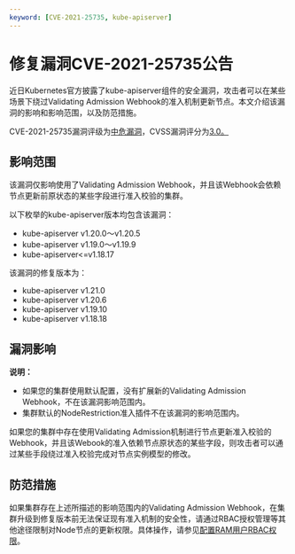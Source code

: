 ```yaml
---
keyword: [CVE-2021-25735, kube-apiserver]
---
```


# 修复漏洞CVE-2021-25735公告

近日Kubernetes官方披露了kube-apiserver组件的安全漏洞，攻击者可以在某些场景下绕过Validating Admission Webhook的准入机制更新节点。本文介绍该漏洞的影响和影响范围，以及防范措施。

CVE-2021-25735漏洞评级为[中危漏洞](https://www.first.org/cvss/calculator/3.1#CVSS:3.1/AV:L/AC:H/PR:L/UI:N/S:U/C:H/I:N/A:N)，CVSS漏洞评分为[3.0。](https://www.first.org/cvss/calculator/3.0#CVSS:3.0/AV:N/AC:L/PR:H/UI:N/S:U/C:N/I:H/A:H)

## 影响范围

该漏洞仅影响使用了Validating Admission Webhook，并且该Webhook会依赖节点更新前原状态的某些字段进行准入校验的集群。

以下枚举的kube-apiserver版本均包含该漏洞：

-   kube-apiserver v1.20.0～v1.20.5
-   kube-apiserver v1.19.0～v1.19.9
-   kube-apiserver<=v1.18.17

该漏洞的修复版本为：

-   kube-apiserver v1.21.0
-   kube-apiserver v1.20.6
-   kube-apiserver v1.19.10
-   kube-apiserver v1.18.18

## 漏洞影响

**说明：**

-   如果您的集群使用默认配置，没有扩展新的Validating Admission Webhook，不在该漏洞影响范围内。
-   集群默认的NodeRestriction准入插件不在该漏洞的影响范围内。

如果您的集群中存在使用Validating Admission机制进行节点更新准入校验的Webhook，并且该Webook的准入依赖节点原状态的某些字段，则攻击者可以通过某些手段绕过准入校验完成对节点实例模型的修改。

## 防范措施

如果集群存在上述所描述的影响范围内的Validating Admission Webhook，在集群升级到修复版本前无法保证现有准入机制的安全性，请通过RBAC授权管理等其他途径限制对Node节点的更新权限。具体操作，请参见[配置RAM用户RBAC权限](/cn.zh-CN/Kubernetes集群用户指南/授权/配置RAM用户RBAC权限.md)。


